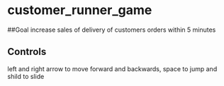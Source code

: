 # customer_runner_game

##Goal
increase sales of delivery of customers orders within 5 minutes

## Controls
left and right arrow to move forward and backwards, space to jump and shild to slide
